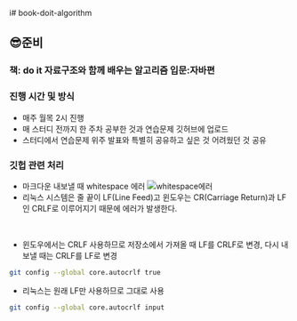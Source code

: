 
i# book-doit-algorithm
## 😎준비
### 책:  do it 자료구조와 함께 배우는 알고리즘 입문:자바편
### 진행 시간 및 방식
- 매주 월목 2시 진행
- 매 스터디 전까지 한 주차 공부한 것과 연습문제  깃허브에 업로드
- 스터디에서 연습문제 위주 발표와 특별히 공유하고 싶은 것 어려웠던 것 공유

### 깃헙 관련 처리
- 마크다운 내보낼 때 whitespace 에러
![whitespace에러](https://s3-us-west-2.amazonaws.com/secure.notion-static.com/c10cc958-aa9b-403b-a22d-e2911ce4e99b.png)
 - 리눅스 시스템은 줄 끝이 LF(Line Feed)고 윈도우는 CR(Carriage Return)과 LF인 CRLF로 이루어지기 때문에 에러가 발생한다.

 <br>

 - 윈도우에서는 CRLF 사용하므로 저장소에서 가져올 때 LF를 CRLF로 변경, 다시 내보낼 때는 CRLF를 LF로 변경

 ```bash
 git config --global core.autocrlf true
 ```
 - 리눅스는 원래 LF만 사용하므로 그대로 사용
 ```bash
 git config --global core.autocrlf input
 ```
